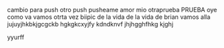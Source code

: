 cambio para push
otro push
pusheame amor mio
otraprueba
PRUEBA 
oye como va 
vamos otrta vez
biipic de la vida de la vida de brian
vamos alla
jujuyjhkbkjgcgckb
hgkgkcxyjfy
kdndknvf
jhjhgghfhkg
kjghj

yyurff
